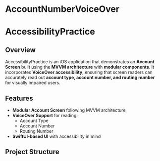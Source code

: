 # AccountNumberVoiceOver
# AccessibilityPractice

## Overview
AccessibilityPractice is an iOS application that demonstrates an **Account Screen** built using the **MVVM architecture** with **modular components**. It incorporates **VoiceOver accessibility**, ensuring that screen readers can accurately read out **account type, account number, and routing number** for visually impaired users.

## Features
- **Modular Account Screen** following MVVM architecture
- **VoiceOver Support** for reading:
  - Account Type
  - Account Number
  - Routing Number
- **SwiftUI-based UI** with accessibility in mind

## Project Structure
